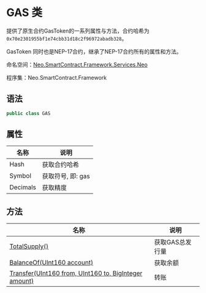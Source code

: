 # GAS 类

提供了原生合约GasToken的一系列属性与方法，合约哈希为`0x70e2301955bf1e74cbb31d18c2f96972abadb328`。

GasToken 同时也是NEP-17合约，继承了NEP-17合约所有的属性和方法。

命名空间：[Neo.SmartContract.Framework.Services.Neo](../neo.md)

程序集：Neo.SmartContract.Framework

## 语法

```c#
public class GAS
```

## 属性

| 名称              | 说明                                                         |
| ----------------- | ------------------------------------------------------------ |
| Hash              | 获取合约哈希                                            |
| Symbol           | 获取符号, 即: gas                                           |
| Decimals          | 获取精度                                   |

## 方法

| 名称                                                         | 说明                                                         |
| ------------------------------------------------------------ | ------------------------------------------------------------ |
| [TotalSupply()](Gas/TotalSupply.md)          | 获取GAS总发行量                                     |
| [BalanceOf(UInt160 account)](Gas/BalanceOf.md)             | 获取余额                                       |
| [Transfer(UInt160 from, UInt160 to, BigInteger amount)](Gas/Transfer.md) | 转账                                     |